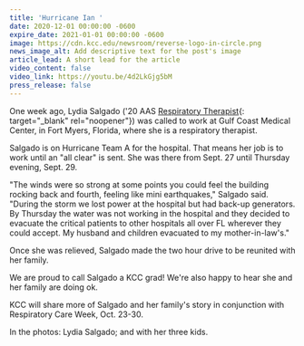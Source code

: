 ```yaml
---
title: 'Hurricane Ian '
date: 2020-12-01 00:00:00 -0600
expire_date: 2021-01-01 00:00:00 -0600
image: https://cdn.kcc.edu/newsroom/reverse-logo-in-circle.png
news_image_alt: Add descriptive text for the post's image
article_lead: A short lead for the article
video_content: false
video_link: https://youtu.be/4d2LkGjg5bM
press_release: false
---
```

One week ago, Lydia Salgado ('20 AAS [Respiratory Therapist](https://kcc.smartcatalogiq.com/en/2022-2023/academic-catalog/programs-of-study-by-area/health-careers/respiratory-therapist-aas/){: target="_blank" rel="noopener"}) was called to work at Gulf Coast Medical Center, in Fort Myers, Florida, where she is a respiratory therapist.

Salgado is on Hurricane Team A for the hospital. That means her job is to work until an "all clear" is sent. She was there from Sept. 27 until Thursday evening, Sept. 29.

"The winds were so strong at some points you could feel the building rocking back and fourth, feeling like mini earthquakes," Salgado said. "During the storm we lost power at the hospital but had back-up generators. By Thursday the water was not working in the hospital and they decided to evacuate the critical patients to other hospitals all over FL wherever they could accept. My husband and children evacuated to my mother-in-law's."

Once she was relieved, Salgado made the two hour drive to be reunited with her family.

We are proud to call Salgado a KCC grad\! We're also happy to hear she and her family are doing ok.

KCC will share more of Salgado and her family's story in conjunction with Respiratory Care Week, Oct. 23-30.&nbsp;

In the photos: Lydia Salgado; and with her three kids.